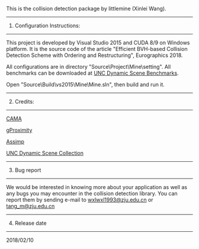 This is the collision detection package by littlemine (Xinlei Wang).

------------------------------------------------------------------------------
1. Configuration Instructions:
------------------------------------------------------------------------------

This project is developed by Visual Studio 2015 and CUDA 8/9 on Windows platform. It is the source code of the article "Efficient BVH-based Collision Detection Scheme with Ordering and Restructuring", Eurographics 2018.

All configurations are in directory "Source\Project\Mine\setting\".
All benchmarks can be downloaded at [UNC Dynamic Scene Benchmarks](http://gamma.cs.unc.edu/DYNAMICB/).

Open "Source\Build\vs2015\Mine\Mine.sln", then build and run it.


------------------------------------------------------------------------------
2. Credits:
------------------------------------------------------------------------------

[CAMA](http://gamma.cs.unc.edu/CAMA/)

[gProximity](http://gamma.cs.unc.edu/GPUCOL/)

[Assimp](http://www.assimp.org/)

[UNC Dynamic Scene Collection](http://gamma.cs.unc.edu/DYNAMICB/)

------------------------------------------------------------------------------
3. Bug report
------------------------------------------------------------------------------

We would be interested in knowing more about your application as well as any
bugs you may encounter in the collision detection library. You can
report them by sending e-mail to wxlwxl1993@zju.edu.cn or tang_m@zju.edu.cn

------------------------------------------------------------------------------
4. Release date
------------------------------------------------------------------------------

2018/02/10

